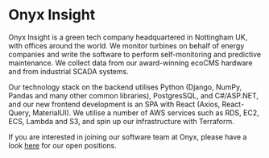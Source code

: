# Onyx Insight



Onyx Insight is a green tech company headquartered in Nottingham UK, with offices around the world. We monitor turbines on behalf of energy companies and write the software to perform self-monitoring and predictive maintenance. We collect data from our award-winning ecoCMS hardware and from industrial SCADA systems.

Our technology stack on the backend utilises Python (Django, NumPy, Pandas and many other common libraries), PostgresSQL, and C#/ASP.NET, and our new frontend development is an SPA with React (Axios, React-Query, MaterialUI). We utilise a number of AWS services such as RDS, EC2, ECS, Lambda and S3, and spin up our infrastructure with Terraform.

If you are interested in joining our software team at Onyx, please have a look [here](https://onyxinsight.com/our-careers/) for our open positions.
